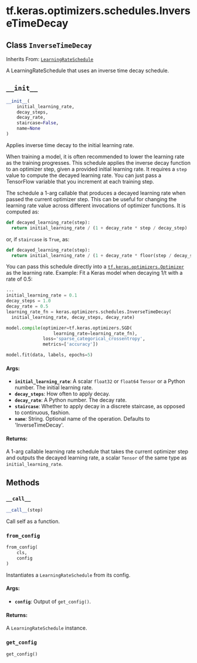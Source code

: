 <div itemscope itemtype="http://developers.google.com/ReferenceObject">
<meta itemprop="name" content="tf.keras.optimizers.schedules.InverseTimeDecay" />
<meta itemprop="path" content="Stable" />
<meta itemprop="property" content="__call__"/>
<meta itemprop="property" content="__init__"/>
<meta itemprop="property" content="from_config"/>
<meta itemprop="property" content="get_config"/>
</div>

# tf.keras.optimizers.schedules.InverseTimeDecay

## Class `InverseTimeDecay`

Inherits From: [`LearningRateSchedule`](../../../../tf/keras/optimizers/schedules/LearningRateSchedule.md)

A LearningRateSchedule that uses an inverse time decay schedule.

<h2 id="__init__"><code>__init__</code></h2>

``` python
__init__(
    initial_learning_rate,
    decay_steps,
    decay_rate,
    staircase=False,
    name=None
)
```

Applies inverse time decay to the initial learning rate.

When training a model, it is often recommended to lower the learning rate as
the training progresses. This schedule applies the inverse decay function
to an optimizer step, given a provided initial learning rate.
It requires a `step` value to compute the decayed learning rate. You can
just pass a TensorFlow variable that you increment at each training step.

The schedule a 1-arg callable that produces a decayed learning
rate when passed the current optimizer step. This can be useful for changing
the learning rate value across different invocations of optimizer functions.
It is computed as:

```python
def decayed_learning_rate(step):
  return initial_learning_rate / (1 + decay_rate * step / decay_step)
```

or, if `staircase` is `True`, as:

```python
def decayed_learning_rate(step):
  return initial_learning_rate / (1 + decay_rate * floor(step / decay_step))
```

You can pass this schedule directly into a <a href="../../../../tf/keras/optimizers/Optimizer.md"><code>tf.keras.optimizers.Optimizer</code></a>
as the learning rate.
Example: Fit a Keras model when decaying 1/t with a rate of 0.5:

```python
...
initial_learning_rate = 0.1
decay_steps = 1.0
decay_rate = 0.5
learning_rate_fn = keras.optimizers.schedules.InverseTimeDecay(
  initial_learning_rate, decay_steps, decay_rate)

model.compile(optimizer=tf.keras.optimizers.SGD(
                  learning_rate=learning_rate_fn),
              loss='sparse_categorical_crossentropy',
              metrics=['accuracy'])

model.fit(data, labels, epochs=5)
```

#### Args:

* <b>`initial_learning_rate`</b>: A scalar `float32` or `float64` `Tensor` or a
    Python number.  The initial learning rate.
* <b>`decay_steps`</b>: How often to apply decay.
* <b>`decay_rate`</b>: A Python number.  The decay rate.
* <b>`staircase`</b>: Whether to apply decay in a discrete staircase, as opposed to
    continuous, fashion.
* <b>`name`</b>: String.  Optional name of the operation.  Defaults to
    'InverseTimeDecay'.


#### Returns:

A 1-arg callable learning rate schedule that takes the current optimizer
step and outputs the decayed learning rate, a scalar `Tensor` of the same
type as `initial_learning_rate`.



## Methods

<h3 id="__call__"><code>__call__</code></h3>

``` python
__call__(step)
```

Call self as a function.

<h3 id="from_config"><code>from_config</code></h3>

``` python
from_config(
    cls,
    config
)
```

Instantiates a `LearningRateSchedule` from its config.

#### Args:

* <b>`config`</b>: Output of `get_config()`.


#### Returns:

A `LearningRateSchedule` instance.

<h3 id="get_config"><code>get_config</code></h3>

``` python
get_config()
```





